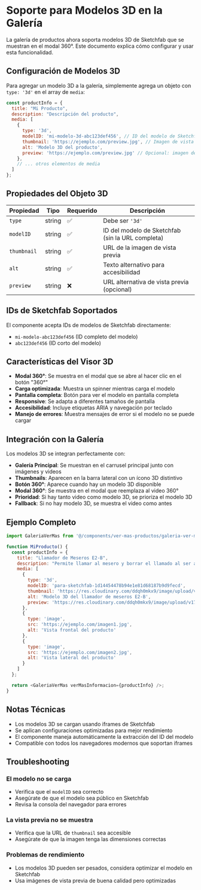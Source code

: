 # Soporte para Modelos 3D en la Galería

La galería de productos ahora soporta modelos 3D de Sketchfab que se muestran en el modal 360°. Este documento explica cómo configurar y usar esta funcionalidad.

## Configuración de Modelos 3D

Para agregar un modelo 3D a la galería, simplemente agrega un objeto con `type: '3d'` en el array de `media`:

```javascript
const productInfo = {
  title: "Mi Producto",
  description: "Descripción del producto",
  media: [
    {
      type: '3d',
      modelID: 'mi-modelo-3d-abc123def456', // ID del modelo de Sketchfab
      thumbnail: 'https://ejemplo.com/preview.jpg', // Imagen de vista previa
      alt: 'Modelo 3D del producto',
      preview: 'https://ejemplo.com/preview.jpg' // Opcional: imagen de vista previa
    },
    // ... otros elementos de media
  ]
};
```

## Propiedades del Objeto 3D

| Propiedad | Tipo | Requerido | Descripción |
|-----------|------|-----------|-------------|
| `type` | string | ✅ | Debe ser `'3d'` |
| `modelID` | string | ✅ | ID del modelo de Sketchfab (sin la URL completa) |
| `thumbnail` | string | ✅ | URL de la imagen de vista previa |
| `alt` | string | ✅ | Texto alternativo para accesibilidad |
| `preview` | string | ❌ | URL alternativa de vista previa (opcional) |

## IDs de Sketchfab Soportados

El componente acepta IDs de modelos de Sketchfab directamente:

- `mi-modelo-abc123def456` (ID completo del modelo)
- `abc123def456` (ID corto del modelo)

## Características del Visor 3D

- **Modal 360°**: Se muestra en el modal que se abre al hacer clic en el botón "360°"
- **Carga optimizada**: Muestra un spinner mientras carga el modelo
- **Pantalla completa**: Botón para ver el modelo en pantalla completa
- **Responsive**: Se adapta a diferentes tamaños de pantalla
- **Accesibilidad**: Incluye etiquetas ARIA y navegación por teclado
- **Manejo de errores**: Muestra mensajes de error si el modelo no se puede cargar

## Integración con la Galería

Los modelos 3D se integran perfectamente con:

- **Galería Principal**: Se muestran en el carrusel principal junto con imágenes y videos
- **Thumbnails**: Aparecen en la barra lateral con un ícono 3D distintivo
- **Botón 360°**: Aparece cuando hay un modelo 3D disponible
- **Modal 360°**: Se muestra en el modal que reemplaza al video 360°
- **Prioridad**: Si hay tanto video como modelo 3D, se prioriza el modelo 3D
- **Fallback**: Si no hay modelo 3D, se muestra el video como antes

## Ejemplo Completo

```javascript
import GaleriaVerMas from '@/components/ver-mas-productos/galeria-ver-mas/GaleriaVerMas';

function MiProducto() {
  const productInfo = {
    title: "Llamador de Meseros E2-B",
    description: "Permite llamar al mesero y borrar el llamado al ser atendido.",
    media: [
      {
        type: '3d',
        modelID: 'para-sketchfab-1d14454478b94e1e81d68187b9d9fecd',
        thumbnail: 'https://res.cloudinary.com/ddqh0mkx9/image/upload/v1743040123/Frame_1_9_tdu2he',
        alt: 'Modelo 3D del llamador de meseros E2-B',
        preview: 'https://res.cloudinary.com/ddqh0mkx9/image/upload/v1743040123/Frame_1_9_tdu2he'
      },
      {
        type: 'image',
        src: 'https://ejemplo.com/imagen1.jpg',
        alt: 'Vista frontal del producto'
      },
      {
        type: 'image',
        src: 'https://ejemplo.com/imagen2.jpg',
        alt: 'Vista lateral del producto'
      }
    ]
  };

  return <GaleriaVerMas verMasInformacion={productInfo} />;
}
```

## Notas Técnicas

- Los modelos 3D se cargan usando iframes de Sketchfab
- Se aplican configuraciones optimizadas para mejor rendimiento
- El componente maneja automáticamente la extracción del ID del modelo
- Compatible con todos los navegadores modernos que soportan iframes

## Troubleshooting

### El modelo no se carga
- Verifica que el `modelID` sea correcto
- Asegúrate de que el modelo sea público en Sketchfab
- Revisa la consola del navegador para errores

### La vista previa no se muestra
- Verifica que la URL de `thumbnail` sea accesible
- Asegúrate de que la imagen tenga las dimensiones correctas

### Problemas de rendimiento
- Los modelos 3D pueden ser pesados, considera optimizar el modelo en Sketchfab
- Usa imágenes de vista previa de buena calidad pero optimizadas
